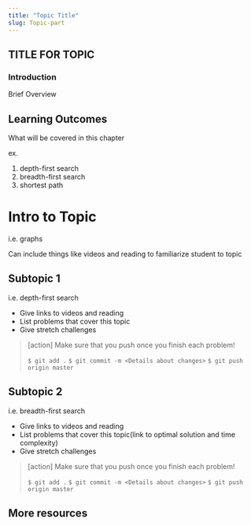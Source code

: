 ```yaml
---
title: "Topic Title"
slug: Topic-part
---
```


## TITLE FOR TOPIC

### Introduction

Brief Overview

## Learning Outcomes
What will be covered in this chapter

ex.
1. depth-first search
1. breadth-first search
1. shortest path

# Intro to Topic

i.e. graphs

Can include things like videos and reading to familiarize student to topic

## Subtopic 1

i.e. depth-first search

- Give links to videos and reading
- List problems that cover this topic
- Give stretch challenges

>[action]
>Make sure that you push once you finish each problem!
>
>```$ git add .```
>```$ git commit -m <Details about changes>```
>```$ git push origin master```

## Subtopic 2

i.e. breadth-first search

- Give links to videos and reading
- List problems that cover this topic(link to optimal solution and time complexity)
- Give stretch challenges

>[action]
>Make sure that you push once you finish each problem!
>
>```$ git add .```
>```$ git commit -m <Details about changes>```
>```$ git push origin master```


## More resources
